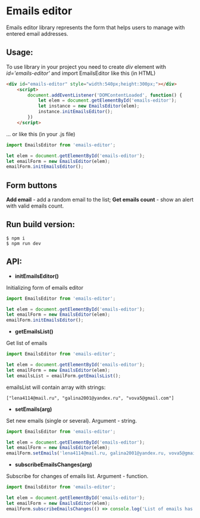 # Emails editor

Emails editor library represents the form that helps users to manage with entered email addresses.

## Usage:
To use library in your project you need to create *div* element with *id='emails-editor'* and import EmailsEditor like this (in HTML)
```html
<div id="emails-editor" style="width:540px;height:300px;"></div>
    <script>
        document.addEventListener('DOMContentLoaded', function() {
            let elem = document.getElementById('emails-editor');
            let instance = new EmailsEditor(elem);
            instance.initEmailsEditor();
        })
    </script>
```
... or like this (in your .js file)
```javascript
import EmailsEditor from 'emails-editor';

let elem = document.getElementById('emails-editor');
let emailForm = new EmailsEditor(elem);
emailForm.initEmailsEditor();
```

## Form buttons
**Add email** - add a random email to the list;
**Get emails count** - show an alert with valid emails count.

## Run build version:
```
$ npm i
$ npm run dev
```

## API:
- **initEmailsEditor()**

Initializing form of emails editor
```javascript
import EmailsEditor from 'emails-editor';

let elem = document.getElementById('emails-editor');
let emailForm = new EmailsEditor(elem);
emailForm.initEmailsEditor();
```

- **getEmailsList()**

Get list of emails
```javascript
import EmailsEditor from 'emails-editor';

let elem = document.getElementById('emails-editor');
let emailForm = new EmailsEditor(elem);
let emailsList = emailForm.getEmailsList();
```
emailsList will contain array with strings:
```
["lena4114@mail.ru", "galina2001@yandex.ru", "vova5@gmail.com"]
```

- **setEmails(arg)**


Set new emails (single or several). Argument - string.
```javascript
import EmailsEditor from 'emails-editor';

let elem = document.getElementById('emails-editor');
let emailForm = new EmailsEditor(elem);
emailForm.setEmails('lena4114@mail.ru, galina2001@yandex.ru, vova5@gmail.com');
```

- **subscribeEmailsChanges(arg)**


Subscribe for changes of emails list. Argument - function.
```javascript
import EmailsEditor from 'emails-editor';

let elem = document.getElementById('emails-editor');
let emailForm = new EmailsEditor(elem);
emailForm.subscribeEmailsChanges(() => console.log('List of emails has changed'));
```